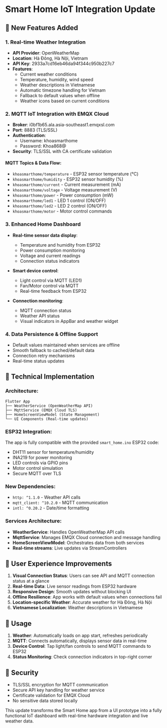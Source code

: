 # Smart Home IoT Integration Update

## 🌟 New Features Added

### 1. **Real-time Weather Integration**
- **API Provider**: OpenWeatherMap
- **Location**: Hà Đông, Hà Nội, Vietnam  
- **API Key**: 2933a7cd16eb46da94f344c950b227c7
- **Features**:
  - Current weather conditions
  - Temperature, humidity, wind speed
  - Weather descriptions in Vietnamese
  - Automatic timezone handling for Vietnam
  - Fallback to default values when offline
  - Weather icons based on current conditions

### 2. **MQTT IoT Integration with EMQX Cloud**
- **Broker**: i0bf1b65.ala.asia-southeast1.emqxsl.com
- **Port**: 8883 (TLS/SSL)
- **Authentication**: 
  - Username: khoasmarthome
  - Password: Khoa868@
- **Security**: TLS/SSL with CA certificate validation

#### **MQTT Topics & Data Flow**:
- `khoasmarthome/temperature` - ESP32 sensor temperature (°C)
- `khoasmarthome/humidity` - ESP32 sensor humidity (%)
- `khoasmarthome/current` - Current measurement (mA)
- `khoasmarthome/voltage` - Voltage measurement (V)
- `khoasmarthome/power` - Power consumption (mW)
- `khoasmarthome/led1` - LED 1 control (ON/OFF)
- `khoasmarthome/led2` - LED 2 control (ON/OFF)
- `khoasmarthome/motor` - Motor control commands

### 3. **Enhanced Home Dashboard**
- **Real-time sensor data display**:
  - Temperature and humidity from ESP32
  - Power consumption monitoring
  - Voltage and current readings
  - Connection status indicators

- **Smart device control**:
  - Light control via MQTT (LED1)
  - Fan/Motor control via MQTT
  - Real-time feedback from ESP32

- **Connection monitoring**:
  - MQTT connection status
  - Weather API status
  - Visual indicators in AppBar and weather widget

### 4. **Data Persistence & Offline Support**
- Default values maintained when services are offline
- Smooth fallback to cached/default data
- Connection retry mechanisms
- Real-time status updates

## 🔧 Technical Implementation

### **Architecture**:
```
Flutter App
├── WeatherService (OpenWeatherMap API)
├── MqttService (EMQX Cloud TLS)
├── HomeScreenViewModel (State Management)
└── UI Components (Real-time updates)
```

### **ESP32 Integration**:
The app is fully compatible with the provided `smart_home.ino` ESP32 code:
- DHT11 sensor for temperature/humidity
- INA219 for power monitoring  
- LED controls via GPIO pins
- Motor control simulation
- Secure MQTT over TLS

### **New Dependencies**:
- `http: ^1.1.0` - Weather API calls
- `mqtt_client: ^10.2.0` - MQTT communication
- `intl: ^0.20.2` - Date/time formatting

### **Services Architecture**:
- **WeatherService**: Handles OpenWeatherMap API calls
- **MqttService**: Manages EMQX Cloud connection and message handling
- **HomeScreenViewModel**: Orchestrates data from both services
- **Real-time streams**: Live updates via StreamControllers

## 🎯 User Experience Improvements

1. **Visual Connection Status**: Users can see API and MQTT connection status at a glance
2. **Real-time Data**: Live sensor readings from ESP32 hardware
3. **Responsive Design**: Smooth updates without blocking UI
4. **Offline Resilience**: App works with default values when connections fail
5. **Location-specific Weather**: Accurate weather for Hà Đông, Hà Nội
6. **Vietnamese Localization**: Weather descriptions in Vietnamese

## 🚀 Usage

1. **Weather**: Automatically loads on app start, refreshes periodically
2. **MQTT**: Connects automatically, displays sensor data in real-time
3. **Device Control**: Tap light/fan controls to send MQTT commands to ESP32
4. **Status Monitoring**: Check connection indicators in top-right corner

## 🔐 Security

- TLS/SSL encryption for MQTT communication
- Secure API key handling for weather service
- Certificate validation for EMQX Cloud
- No sensitive data stored locally

This update transforms the Smart Home app from a UI prototype into a fully functional IoT dashboard with real-time hardware integration and live weather data.
